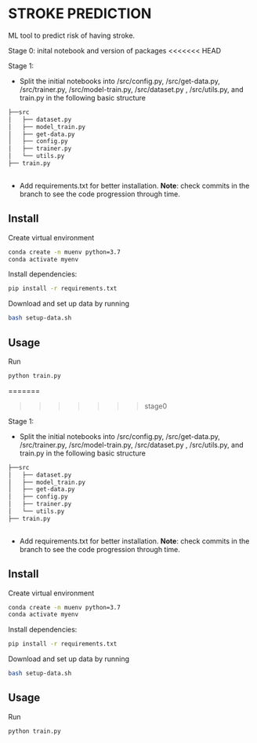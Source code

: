 # STROKE PREDICTION

ML tool to predict risk of having stroke.

Stage 0: inital notebook and version of packages
<<<<<<< HEAD

Stage 1: 
- Split the initial notebooks into /src/config.py, /src/get-data.py, /src/trainer.py, /src/model-train.py, /src/dataset.py , /src/utils.py, and train.py in the following basic structure
```bash
├──src
│   ├── dataset.py
│   ├── model_train.py
│   ├── get-data.py
│   ├── config.py
│   ├── trainer.py
│   └── utils.py
├── train.py
	
```
- Add requirements.txt for better installation.
**Note**: check commits in the branch to see the code progression through time.

## Install 
Create virtual environment
```bash
conda create -n muenv python=3.7
conda activate myenv
```

Install dependencies:
```bash
pip install -r requirements.txt
```

Download and set up data by running
```bash
bash setup-data.sh
```

## Usage
Run
```bash
python train.py
```
=======
>>>>>>> stage0

Stage 1: 
- Split the initial notebooks into /src/config.py, /src/get-data.py, /src/trainer.py, /src/model-train.py, /src/dataset.py , /src/utils.py, and train.py in the following basic structure
```bash
├──src
│   ├── dataset.py
│   ├── model_train.py
│   ├── get-data.py
│   ├── config.py
│   ├── trainer.py
│   └── utils.py
├── train.py
	
```
- Add requirements.txt for better installation.
**Note**: check commits in the branch to see the code progression through time.

## Install 
Create virtual environment
```bash
conda create -n muenv python=3.7
conda activate myenv
```

Install dependencies:
```bash
pip install -r requirements.txt
```

Download and set up data by running
```bash
bash setup-data.sh
```

## Usage
Run
```bash
python train.py
```


